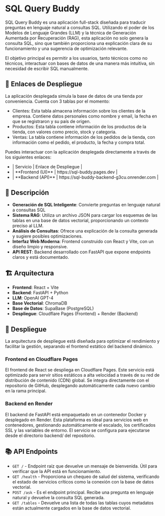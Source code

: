 # SQL Query Buddy

SQL Query Buddy es una aplicación full-stack diseñada para traducir preguntas en lenguaje natural a consultas SQL. Utilizando el poder de los Modelos de Lenguaje Grandes (LLM) y la técnica de Generación Aumentada por Recuperación (RAG), esta aplicación no solo genera la consulta SQL, sino que también proporciona una explicación clara de su funcionamiento y una sugerencia de optimización relevante.

El objetivo principal es permitir a los usuarios, tanto técnicos como no técnicos, interactuar con bases de datos de una manera más intuitiva, sin necesidad de escribir SQL manualmente.

## 🔗 Enlaces de Despliegue

La aplicación desplegada simula la base de datos de una tienda por conveniencia. Cuenta con 3 tablas por el momento:
- Clientes: Esta tabla almacena información sobre los clientes de la empresa. Contiene datos personales como nombre y email, la fecha en que se registraron y su país de origen.
- Productos: Esta tabla contiene información de los productos de la tienda, con valores como precio, stock y categoria.
- Ventas: La tabla contiene información de los pedidos de la tienda, con información como el pedido, el producto, la fecha y compra total.

Puedes interactuar con la aplicación desplegada directamente a través de los siguientes enlaces:

<ul>
<li>| Servicio          | Enlace de Despliegue                          |</li>
<li>| **Frontend (UI)** | https://sql-buddy.pages.dev                   |</li>
<li>| **Backend (API)** | https://sql-buddy-backend-g3cu.onrender.com   |</li>
</ul>

## 📝 Descripción

- **Generación de SQL Inteligente**: Convierte preguntas en lenguaje natural a consultas SQL
- **Sistema RAG**: Utiliza un archivo JSON para cargar los esquemas de las tablas en una base de datos vectorial, proporcionando un contexto preciso al LLM.
- **Análisis de Consultas**: Ofrece una explicación de la consulta generada y sugiere posibles optimizaciones.
- **Interfaz Web Moderna**: Frontend construido con React y Vite, con un diseño limpio y responsive.
- **API REST**: Backend desarrollado con FastAPI que expone endpoints claros y está documentado.

## 🏗️ Arquitectura

- **Frontend**: React + Vite
- **Backend**: FastAPI + Python
- **LLM**: OpenAI GPT-4
- **Base Vectorial**: ChromaDB
- **Base de Datos**: SupaBase (PostgreSQL)
- **Despliegue**: Cloudflare Pages (Frontend) + Render (Backend)

## 🚀 Despliegue

La arquitectura de despliegue está diseñada para optimizar el rendimiento y facilitar la gestión, separando el frontend estático del backend dinámico.

### Frontend en Cloudflare Pages
El frontend de React se despliega en Cloudflare Pages. Este servicio está optimizado para servir sitios estáticos a alta velocidad a través de su red de distribución de contenido (CDN) global. Se integra directamente con el repositorio de GitHub, desplegando automáticamente cada nuevo cambio en la rama principal.

### Backend en Render
El backend de FastAPI está empaquetado en un contenedor Docker y desplegado en Render. Esta plataforma es ideal para servicios web en contenedores, gestionando automáticamente el escalado, los certificados SSL y las variables de entorno. El servicio se configura para ejecutarse desde el directorio backend/ del repositorio.

## 📚 API Endpoints

- `GET /` - Endpoint raíz que devuelve un mensaje de bienvenida. Útil para verificar que la API está en funcionamiento.
- `GET /health` - Proporciona un chequeo de salud del sistema, verificando el estado de servicios críticos como la conexión con la base de datos vectorial.
- `POST /ask` - Es el endpoint principal. Recibe una pregunta en lenguaje natural y devuelve la consulta SQL generada.
- `GET /tables` - Devuelve una lista de todas las tablas cuyos metadatos están actualmente cargados en la base de datos vectorial.
